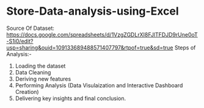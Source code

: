 # Store-Data-analysis-using-Excel


Source Of Dataset: https://docs.google.com/spreadsheets/d/1VzgZGDLrXI8FJlTFDJD9rUne0oT-S1i0/edit?usp=sharing&ouid=109133689488571407797&rtpof=true&sd=true
Steps of Analysis:-
1. Loading the dataset
2. Data Cleaning
3. Deriving new features
4. Performing Analysis (Data Visulaization and Interactive Dashboard Creation)
5. Delivering key insights and final conclusion.
